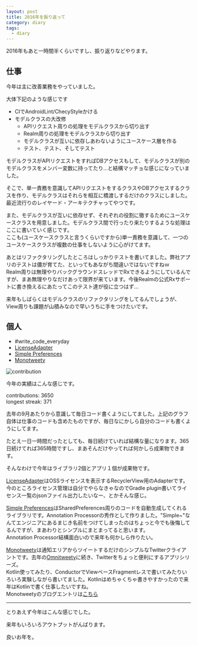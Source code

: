 ```yaml
---
layout: post
title: 2016年を振り返って
category: diary
tags:
  - diary
---
```


2016年もあと一時間半くらいですし、振り返りなどやります。

## 仕事

今年は主に改善業務をやっていました。

大体下記のような感じです

- CIでAndroidLint/ChecyStyleかける
- モデルクラスの大改修
  - APIリクエスト周りの処理をモデルクラスから切り出す
  - Realm周りの処理をモデルクラスから切り出す
  - モデルクラスが互いに依存しあわないようにユースケース層を作る
  - テスト、テスト、そしてテスト

モデルクラスがAPIリクエストをすればDBアクセスもして、モデルクラスが別のモデルクラスをメンバー変数に持ってたり…と結構マッチョな感じになっていました。

そこで、単一責務を意識してAPIリクエストをするクラスやDBアクセスするクラスを作り、モデルクラスはそれらを相互に橋渡しするだけのクラスにしました。最近流行りのレイヤード・アーキテクチャってやつです。

また、モデルクラスが互いに依存せず、それぞれの役割に徹するためにユースケースクラスを用意しました。モデルクラス間で行ったり来たりするような処理はここに書いていく感じです。  
ここも(ユースケースクラスと言うくらいですから)単一責務を意識して、一つのユースケースクラスが複数の仕事をしないように心がけてます。

あとはリファクタリングしたところはしっかりテストを書いてました。弊社アプリのテストは儂が育てた、といってもあながち間違いではないですねｗ  
Realm周りは無理やりバックグラウンドスレッドでRxできるようにしているんですが、まあ無理やりなだけあって限界が来ています。今後Realmの公式Rxサポートに書き換えるにあたってこのテスト達が役に立つはず…

来年もしばらくはモデルクラスのリファクタリングをしてるんでしょうが、View周りも課題が山積みなので早いうちに手をつけたいです。


## 個人

- #write_code_everyday
- [LicenseAdapter](https://github.com/yshrsmz/LicenseAdapter)
- [Simple Preferences](https://github.com/yshrsmz/simple-preferences)
- [Monotweety](https://github.com/yshrsmz/monotweety)

![contribution](https://lh3.googleusercontent.com/DO2c9UX2XZLMHhILX62xj5yomvoHI__Dy2Yge5nXKXZlXpK9vn9H6HjkaBzxuMFielsbQWynfelecMgT7fO0CyulLae9cu2uH9eYPnbjTUEd-RUcQ60qb0e-wyRJQibXxUVoIk8L13bYV-GJmGumR7hDf5xedWuTZkygswC8n_IFiTTBnpe6m1aTP1AQnRqDMWj2pvdlT6OCZppUagD01tUMXJLv4IYBylKySJmbt-qKG5_Xnt8C7HbAdy-KQmX87iUg4pEQR2NVSYFJiQ6znfHLS3MhEI3ceK4-rY3tD5U8oB_LEoT3QpNcvxQaggPSxJfdYtFH3cTKOOThlTQXfQak00n5itThK0fhB3DinnR0K_SPb7PgaKeQWJsBdnbPZvGjfIz46FzhqMNjhFJKy59xnGfFiJKsyVetT7Vtjk5fVdIO8iaWq95HeYhq0VH1paV29ur8WWzY-3Iw2mvDfqIGZWQTby-e3EyrIieBQW5mZ8d0jUDPbfZa7_zF9h-zY3DwJLyO0dj1XP8wjiZnDF-OWTNlPbR-uwx31yIBXBgQO13fiEd7RQTjqaNxG899N9JeqHnWr5JvJ0KMHl69lppWeCGImb2vUjEJpPoqGq4JKojZZS8S=w500)

今年の実績はこんな感じです。

contributions: 3650  
longest streak: 371

去年の9月あたりから意識して毎日コード書くようにしてました。上記のグラフ自体は仕事のコードも含めたものですが、毎日なにかしら自分のコードも書くようにしてます。

たとえ一日一時間だったとしても、毎日続けていれば結構な量になります。365日続けてれば365時間ですし、まあそんだけやってれば何かしら成果物できます。

そんなわけで今年はライブラリ2個とアプリ１個が成果物です。

[LicenseAdapter](https://github.com/yshrsmz/LicenseAdapter)はOSSライセンスを表示するRecyclerView用のAdapterです。  
今のところライセンス管理は自分でやらなきゃなのでGradle plugin書いてライセンス一覧のjsonファイル出力したいなー、とかそんな感じ。

[Simple Preferences](https://github.com/yshrsmz/simple-preferences)はSharedPreferences周りのコードを自動生成してくれるライブラリです。Annotation Processorの秀作として作りました。"Simple~"なんてエンジニアにあるまじき名前をつけてしまったのはちょっと今でも後悔してるんですが、まあわりとシンプルにまとまってると思います。  
Annotation Processor結構面白いので来年も何かしら作りたい。

[Monotweety](https://github.com/yshrsmz/monotweety)は通知エリアからツイートするだけのシンプルなTwitterクライアントです。去年の[Omnitweety](/2015/11/10/omnitweety-andrid-released-share-url-twitter/)に続き、Twitterをちょっと便利にするアプリシリーズ。  
Kotlin使ってみたり、ConductorでViewベースFragmentレスで書いてみたりいろいろ実験しながら書いてました。Kotlinはめちゃくちゃ書きやすかったので来年はKotlinで書く仕事したいですね。  
Monotweetyのブログエントリは[こちら](/2016/11/14/monotweety-android-released/)

---
とりあえず今年はこんな感じでした。

来年もいろいろアウトプットがんばります。

良いお年を。
